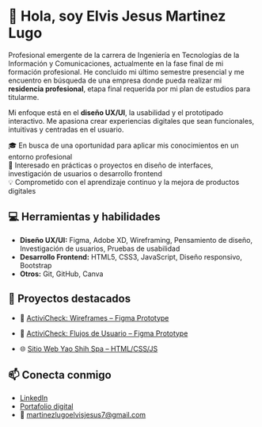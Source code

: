 # 👋 Hola, soy Elvis Jesus Martinez Lugo

Profesional emergente de la carrera de Ingeniería en Tecnologías de la Información y Comunicaciones, actualmente en la fase final de mi formación profesional. He concluido mi último semestre presencial y me encuentro en búsqueda de una empresa donde pueda realizar mi **residencia profesional**, etapa final requerida por mi plan de estudios para titularme.

Mi enfoque está en el **diseño UX/UI**, la usabilidad y el prototipado interactivo. Me apasiona crear experiencias digitales que sean funcionales, intuitivas y centradas en el usuario.

🎓 En busca de una oportunidad para aplicar mis conocimientos en un entorno profesional  
🚀 Interesado en prácticas o proyectos en diseño de interfaces, investigación de usuarios o desarrollo frontend  
💡 Comprometido con el aprendizaje continuo y la mejora de productos digitales

## 💻 Herramientas y habilidades

- **Diseño UX/UI:** Figma, Adobe XD, Wireframing, Pensamiento de diseño, Investigación de usuarios, Pruebas de usabilidad
- **Desarrollo Frontend:** HTML5, CSS3, JavaScript, Diseño responsivo, Bootstrap  
- **Otros:** Git, GitHub, Canva

## 🧩 Proyectos destacados

- 🎨 [ActiviCheck: Wireframes – Figma Prototype](https://www.figma.com/design/FGhGUH73efwbeXxNyCpFos/Wireframes---ActiviCheck?node-id=0-1&t=GurNYIBuW8TfyTJv-1)
- 🎨 [ActiviCheck: Flujos de Usuario – Figma Prototype](https://www.figma.com/proto/9BOv5Vgdb0bdylQ2vJUcPO/Flujos-Usuario---ActivyCheck?t=lJPkqJJEfFkH0Idv-1&node-id=91-4923&starting-point-node-id=91%3A4949&show-proto-sidebar=1)

- 🌐 [Sitio Web Yao Shih Spa – HTML/CSS/JS](#)

## 📫 Conecta conmigo

- [LinkedIn](www.linkedin.com/in/elvis-jesus-martinez-lugo-5537b636a/)
- [Portafolio digital](https://tusitio.com)
- 📧 martinezlugoelvisjesus7@gmail.com
